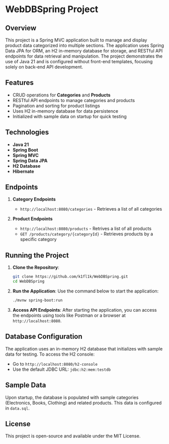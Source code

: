 # WebDBSpring Project

## Overview
This project is a Spring MVC application built to manage and display product data categorized into multiple sections. The application uses Spring Data JPA for ORM, an H2 in-memory database for storage, and RESTful API endpoints for data retrieval and manipulation. The project demonstrates the use of Java 21 and is configured without front-end templates, focusing solely on back-end API development.

## Features
- CRUD operations for **Categories** and **Products**
- RESTful API endpoints to manage categories and products
- Pagination and sorting for product listings
- Uses H2 in-memory database for data persistence
- Initialized with sample data on startup for quick testing

## Technologies
- **Java 21**
- **Spring Boot**
- **Spring MVC**
- **Spring Data JPA**
- **H2 Database**
- **Hibernate**

## Endpoints
1. **Category Endpoints**
   - `http://localhost:8080/categories` - Retrieves a list of all categories

2. **Product Endpoints**
   - `http://localhost:8080/products` - Retrives a list of all products
   - `GET /products/category/{categoryId}` - Retrieves products by a specific category

## Running the Project
1. **Clone the Repository**:
   ```bash
   git clone https://github.com/k1fl1k/WebDBSpring.git
   cd WebDBSpring
   ```

2. **Run the Application**:
   Use the command below to start the application:
   ```bash
   ./mvnw spring-boot:run
   ```

3. **Access API Endpoints**:
   After starting the application, you can access the endpoints using tools like Postman or a browser at `http://localhost:8080`.

## Database Configuration
The application uses an in-memory H2 database that initializes with sample data for testing. To access the H2 console:
- Go to `http://localhost:8080/h2-console`
- Use the default JDBC URL: `jdbc:h2:mem:testdb`

## Sample Data
Upon startup, the database is populated with sample categories (Electronics, Books, Clothing) and related products. This data is configured in `data.sql`.

## License
This project is open-source and available under the MIT License.
